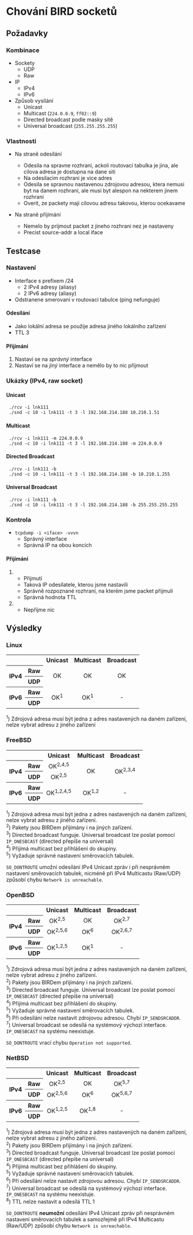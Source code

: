# Chování BIRD socketů

## Požadavky

### Kombinace
- Sockety
   - UDP
   - Raw
- IP
   - IPv4
   - IPv6
- Způsob vysílání
   - Unicast
   - Multicast (`224.0.0.9`, `ff02::9`)
   - Directed broadcast podle masky sítě
   - Universal broadcast (`255.255.255.255`)

### Vlastnosti

- Na straně odesílání
    - Odesila na spravne rozhrani, ackoli routovaci tabulka je jina, ale cilova adresa je dostupna na dane siti
    - Na odesilacim rozhrani je vice adres
    - Odesila se spravnou nastavenou zdrojovou adresou, ktera nemusi byt na danem rozhrani, ale musi byt alespon na nekterem jinem rozhrani
    - Overit, ze packety maji cilovou adresu takovou, kterou ocekavame

- Na straně přijímání
    - Nemelo by prijmout packet z jineho rozhrani nez je nastaveny
    - Precist source-addr a local iface

## Testcase

### Nastavení
- Interface s prefixem /24
    - 2 IPv4 adresy (aliasy)
    - 2 IPv6 adresy (aliasy)
- Odstranene smerovani v routovaci tabulce (ping nefunguje)

#### Odesílání
- Jako lokální adresa se použije adresa jiného lokálního zařízení
- TTL 3

#### Přijímání

1. Nastaví se na *správný* interface
2. Nastaví se na *jiný* interface a nemělo by to nic přijmout

### Ukázky (IPv4, raw socket)

#### Unicast
     ./rcv -i lnk111
     ./snd -c 10 -i lnk111 -t 3 -l 192.168.214.188 10.210.1.51

#### Multicast
     ./rcv -i lnk111 -m 224.0.0.9
     ./snd -c 10 -i lnk111 -t 3 -l 192.168.214.188 -m 224.0.0.9

#### Directed Broadcast
     ./rcv -i lnk111 -b
     ./snd -c 10 -i lnk111 -t 3 -l 192.168.214.188 -b 10.210.1.255

#### Universal Broadcast
     ./rcv -i lnk111 -b
     ./snd -c 10 -i lnk111 -t 3 -l 192.168.214.188 -b 255.255.255.255

### Kontrola
- `tcpdump -i <iface> -vvvn`
    - Správný interface
    - Správná IP na obou koncích

#### Přijímání
1.
    - Přijmutí
    - Taková IP odesílatele, kterou jsme nastavili
    - Správně rozpoznané rozhraní, na kterém jsme packet přijmuli
    - Správná hodnota TTL
2.
    - Nepřijme nic

## Výsledky

### Linux

<table style="text-align: center;">
  <tr>
    <th colspan="2"></td><th>Unicast</td><th>Multicast</td><th>Broadcast</td>
  </tr>

  <tr>
    <th rowspan="2" style="vertical-align: middle">IPv4</th><th>Raw</th>
    <td rowspan="2">OK</td>
    <td rowspan="2">OK</td>
    <td rowspan="2">OK</td>
  </tr>
  <tr>
    <th>UDP</th>
  </tr>

  <tr>
    <th rowspan="2" style="vertical-align: middle">IPv6</th><th>Raw</th>
    <td rowspan="2">OK<sup>1</sup></td>
    <td rowspan="2">OK<sup>1</sup></td>
    <td rowspan="2">-</td>
  </tr>
  <tr>
    <th>UDP</th>

  </tr>
</table>

<sup>1</sup>) Zdrojová adresa musí být jedna z adres nastavených na daném zařízení, nelze vybrat adresu z jiného zařízení

### FreeBSD

<table style="text-align: center;">
  <tr>
    <th colspan="2"></td><th>Unicast</td><th>Multicast</td><th>Broadcast</td>
  </tr>

  <tr>
    <th rowspan="2" style="vertical-align: middle">IPv4</th><th>Raw</th>
    <td>OK<sup>2,4,5</sup></td>
    <td rowspan="2">OK</td>
    <td rowspan="2">OK<sup>2,3,4</sup></td>
  </tr>
  <tr>
    <th>UDP</th>
    <td>OK<sup>2,5</sup></td>
  </tr>

  <tr>
    <th rowspan="2" style="vertical-align: middle">IPv6</th><th>Raw</th>
    <td rowspan="2">OK<sup>1,2,4,5</sup></td>
    <td rowspan="2">OK<sup>1,2</sup></td>
    <td rowspan="2">-</td>
  </tr>
  <tr>
    <th>UDP</th>
  </tr>
</table>

<sup>1</sup>) Zdrojová adresa musí být jedna z adres nastavených na daném zařízení, nelze vybrat adresu z jiného zařízení.<br />
<sup>2</sup>) Pakety jsou BIRDem přijímány i na jiných zařízení. <br />
<sup>3</sup>) Directed broadcast funguje. Universal broadcast lze poslat pomocí <code>IP_ONESBCAST</code> (directed přepíše na universal)<br />
<sup>4</sup>) Přijímá multicast bez přihlášení do skupiny.<br />
<sup>5</sup>) Vyžaduje správné nastavení směrovacích tabulek. <br />

`SO_DONTROUTE` umožní odesílání IPv4 Unicast zpráv i při nesprávném nastavení směrovacích tabulek, nicméně při IPv4 Multicastu (Raw/UDP) způsobí chybu `Network is unreachable`.

### OpenBSD

<table style="text-align: center;">
  <tr>
    <th colspan="2"></td><th>Unicast</td><th>Multicast</td><th>Broadcast</td>
  </tr>

  <tr>
    <th rowspan="2" style="vertical-align: middle">IPv4</th><th>Raw</th>
    <td>OK<sup>2,5</sup></td>
    <td>OK</td>
    <td>OK<sup>2,7</sup></td>
  </tr>
  <tr>
    <th>UDP</th>
    <td>OK<sup>2,5,6</sup></td>
    <td>OK<sup>6</sup></td>
    <td>OK<sup>2,6,7</sup></td>
  </tr>

  <tr>
    <th rowspan="2" style="vertical-align: middle">IPv6</th><th>Raw</th>
    <td rowspan="2">OK<sup>1,2,5</sup></td>
    <td rowspan="2">OK<sup>1</sup></td>
    <td rowspan="2">-</td>
  </tr>
  <tr>
    <th>UDP</th>
  </tr>
</table>

<sup>1</sup>) Zdrojová adresa musí být jedna z adres nastavených na daném zařízení, nelze vybrat adresu z jiného zařízení.<br />
<sup>2</sup>) Pakety jsou BIRDem přijímány i na jiných zařízení. <br />
<sup>3</sup>) Directed broadcast funguje. Universal broadcast lze poslat pomocí <code>IP_ONESBCAST</code> (directed přepíše na universal)<br />
<sup>4</sup>) Přijímá multicast bez přihlášení do skupiny.<br />
<sup>5</sup>) Vyžaduje správné nastavení směrovacích tabulek. <br />
<sup>6</sup>) Při odesílání nelze nastavit zdrojovou adresou. Chybí <code>IP_SENDSRCADDR</code>. <br />
<sup>7</sup>) Universal broadcast se odesílá na systémový výchozí interface. <code>IP_ONESBCAST</code> na systému neexistuje.

`SO_DONTROUTE` vrací chybu `Operation not supported`.

### NetBSD

<table style="text-align: center;">
  <tr>
    <th colspan="2"></td><th>Unicast</td><th>Multicast</td><th>Broadcast</td>
  </tr>

  <tr>
    <th rowspan="2" style="vertical-align: middle">IPv4</th><th>Raw</th>
    <td>OK<sup>2,5</sup></td>
    <td>OK<sup></sup></td>
    <td>OK<sup>5,7</sup></td>
  </tr>
  <tr>
    <th>UDP</th>
    <td>OK<sup>2,5,6</sup></td>
    <td>OK<sup>6</sup></td>
    <td>OK<sup>5,6,7</sup></td>
  </tr>

  <tr>
    <th rowspan="2" style="vertical-align: middle">IPv6</th><th>Raw</th>
    <td rowspan="2">OK<sup>1,2,5</sup></td>
    <td rowspan="2">OK<sup>1,8</sup></td>
    <td rowspan="2">-</td>
  </tr>
  <tr>
    <th>UDP</th>
  </tr>
</table>

<sup>1</sup>) Zdrojová adresa musí být jedna z adres nastavených na daném zařízení, nelze vybrat adresu z jiného zařízení.<br />
<sup>2</sup>) Pakety jsou BIRDem přijímány i na jiných zařízení. <br />
<sup>3</sup>) Directed broadcast funguje. Universal broadcast lze poslat pomocí <code>IP_ONESBCAST</code> (directed přepíše na universal)<br />
<sup>4</sup>) Přijímá multicast bez přihlášení do skupiny.<br />
<sup>5</sup>) Vyžaduje správné nastavení směrovacích tabulek. <br />
<sup>6</sup>) Při odesílání nelze nastavit zdrojovou adresou. Chybí <code>IP_SENDSRCADDR</code>. <br />
<sup>7</sup>) Universal broadcast se odesílá na systémový výchozí interface. <code>IP_ONESBCAST</code> na systému neexistuje. <br />
<sup>8</sup>) TTL nelze nastavit a odesílá TTL 1

`SO_DONTROUTE` **neumožní** odesílání IPv4 Unicast zpráv při nesprávném nastavení směrovacích tabulek a samozřejmě při IPv4 Multicastu (Raw/UDP) způsobí chybu `Network is unreachable`.


